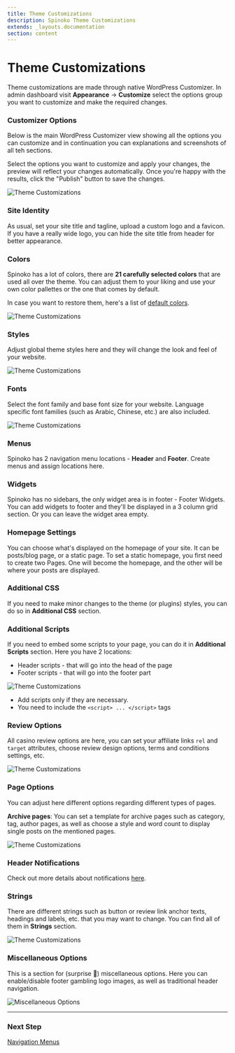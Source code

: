```yaml
---
title: Theme Customizations
description: Spinoko Theme Customizations
extends: _layouts.documentation
section: content
---
```


# Theme Customizations

Theme customizations are made through native WordPress Customizer.
In admin dashboard visit **Appearance** &#8594; **Customize** select the options group you want to customize and make the required changes.

### Customizer Options

Below is the main WordPress Customizer view showing all the options you can customize and in continuation you can explanations and screenshots of all teh sections.

Select the options you want to customize and apply your changes, the preview will reflect your changes automatically. Once you're happy with the results, click the "Publish" button to save the changes.

![Theme Customizations](/assets/images/spinoko/spinoko-customizer.jpg)

### Site Identity

As usual, set your site title and tagline, upload a custom logo and a favicon. If you have a really wide logo, you can hide the site title from header for better appearance.

### Colors

Spinoko has a lot of colors, there are **21 carefully selected colors** that are used all over the theme. You can adjust them to your liking and use your own color pallettes or the one that comes by default.

In case you want to restore them, here's a list of [default colors](/docs/spinoko/how-to#how-to-restore-default-theme-colors).

![Theme Customizations](/assets/images/spinoko/spinoko-customizer-colors.png)

### Styles

Adjust global theme styles here and they will change the look and feel of your website.

![Theme Customizations](/assets/images/spinoko/spinoko-customizer-styles.png)

### Fonts

Select the font family and base font size for your website. Language specific font families (such as Arabic, Chinese, etc.) are also included.

![Theme Customizations](/assets/images/spinoko/spinoko-customizer-fonts.png)

### Menus

Spinoko has 2 navigation menu locations - **Header** and **Footer**. Create menus and assign locations here.

### Widgets

Spinoko has no sidebars, the only widget area is in footer - Footer Widgets. You can add widgets to footer and they'll be displayed in a 3 column grid section. Or you can leave the widget area empty.

### Homepage Settings

 You can choose what's displayed on the homepage of your site. It can be posts/blog page, or a static page. To set a static homepage, you first need to create two Pages. One will become the homepage, and the other will be where your posts are displayed.

### Additional CSS

If you need to make minor changes to the theme (or plugins) styles, you can do so in **Additional CSS** section.

### Additional Scripts

If you need to embed some scripts to your page, you can do it in **Additional Scripts** section. Here you have 2 locations:

- Header scripts - that will go into the head of the page
- Footer scripts - that will go into the footer part

![Theme Customizations](/assets/images/spinoko/spinoko-customizer-scripts.png)

- Add scripts only if they are necessary.
- You need to include the `<script> ... </script>` tags

### Review Options

All casino review options are here, you can set your affiliate links `rel` and `target` attributes, choose review design options, terms and conditions settings, etc.

![Theme Customizations](/assets/images/spinoko/spinoko-customizer-reviews.png)

### Page Options

You can adjust here different options regarding different types of pages.

**Archive pages**: You can set a template for archive pages such as category, tag, author pages, as well as choose a style and word count to display single posts on the mentioned pages.

![Theme Customizations](/assets/images/spinoko/spinoko-customizer-pages.png)

### Header Notifications

Check out more details about notifications [here](/docs/spinoko/notifications).

### Strings

There are different strings such as button or review link anchor texts, headings and labels, etc. that you may want to change. You can find all of them in **Strings** section.

![Theme Customizations](/assets/images/spinoko/spinoko-customizer-strings.png)

### Miscellaneous Options

This is a section for (surprise 🤯) miscellaneous options. Here you can enable/disable footer gambling logo images, as well as traditional header navigation.

![Miscellaneous Options](/assets/images/spinoko/spinoko-customizer-misc.jpg)

---

### Next Step

[Navigation Menus](/docs/spinoko/navigation/)
